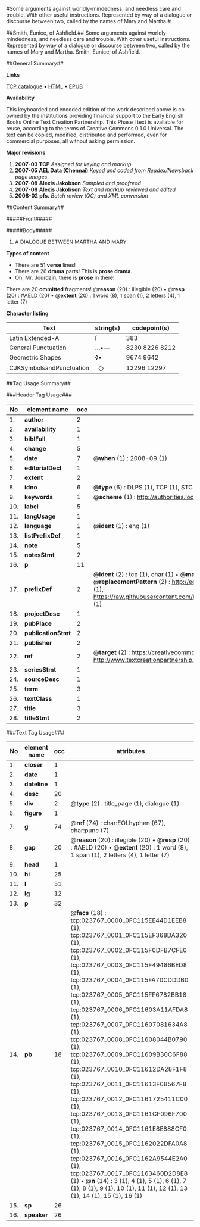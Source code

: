 #Some arguments against worldly-mindedness, and needless care and trouble. With other useful instructions. Represented by way of a dialogue or discourse between two, called by the names of Mary and Martha.#

##Smith, Eunice, of Ashfield.##
Some arguments against worldly-mindedness, and needless care and trouble. With other useful instructions. Represented by way of a dialogue or discourse between two, called by the names of Mary and Martha.
Smith, Eunice, of Ashfield.

##General Summary##

**Links**

[TCP catalogue](http://www.ota.ox.ac.uk/tcp/)  • 
[HTML](http://tei.it.ox.ac.uk/tcp/Texts-HTML/free/N18/N18318.html)  • 
[EPUB](http://tei.it.ox.ac.uk/tcp/Texts-EPUB/free/N18/N18318.epub)

**Availability**

This keyboarded and encoded edition of the
	       work described above is co-owned by the institutions
	       providing financial support to the Early English Books
	       Online Text Creation Partnership. This Phase I text is
	       available for reuse, according to the terms of Creative
	       Commons 0 1.0 Universal. The text can be copied,
	       modified, distributed and performed, even for
	       commercial purposes, all without asking permission.

**Major revisions**

1. __2007-03__ __TCP__ *Assigned for keying and markup*
1. __2007-05__ __AEL Data (Chennai)__ *Keyed and coded from Readex/Newsbank page images*
1. __2007-08__ __Alexis Jakobson__ *Sampled and proofread*
1. __2007-08__ __Alexis Jakobson__ *Text and markup reviewed and edited*
1. __2008-02__ __pfs.__ *Batch review (QC) and XML conversion*

##Content Summary##

#####Front#####

#####Body#####

1. A DIALOGUE BETWEEN MARTHA AND MARY.

**Types of content**

  * There are 51 **verse** lines!
  * There are 26 **drama** parts! This is **prose drama**.
  * Oh, Mr. Jourdain, there is **prose** in there!

There are 20 **ommitted** fragments! 
 @__reason__ (20) : illegible (20)  •  @__resp__ (20) : #AELD (20)  •  @__extent__ (20) : 1 word (8), 1 span (1), 2 letters (4), 1 letter (7)

**Character listing**


|Text|string(s)|codepoint(s)|
|---|---|---|
|Latin Extended-A|ſ|383|
|General Punctuation|…•—|8230 8226 8212|
|Geometric Shapes|◊▪|9674 9642|
|CJKSymbolsandPunctuation|〈〉|12296 12297|

##Tag Usage Summary##

###Header Tag Usage###

|No|element name|occ|attributes|
|---|---|---|---|
|1.|__author__|2||
|2.|__availability__|1||
|3.|__biblFull__|1||
|4.|__change__|5||
|5.|__date__|7| @__when__ (1) : 2008-09 (1)|
|6.|__editorialDecl__|1||
|7.|__extent__|2||
|8.|__idno__|6| @__type__ (6) : DLPS (1), TCP (1), STC (1), NOTIS (1), IMAGE-SET (1), EVANS-CITATION (1)|
|9.|__keywords__|1| @__scheme__ (1) : http://authorities.loc.gov/ (1)|
|10.|__label__|5||
|11.|__langUsage__|1||
|12.|__language__|1| @__ident__ (1) : eng (1)|
|13.|__listPrefixDef__|1||
|14.|__note__|5||
|15.|__notesStmt__|2||
|16.|__p__|11||
|17.|__prefixDef__|2| @__ident__ (2) : tcp (1), char (1)  •  @__matchPattern__ (2) : ([0-9\-]+):([0-9IVX]+) (1), (.+) (1)  •  @__replacementPattern__ (2) : http://eebo.chadwyck.com/downloadtiff?vid=$1&page=$2 (1), https://raw.githubusercontent.com/textcreationpartnership/Texts/master/tcpchars.xml#$1 (1)|
|18.|__projectDesc__|1||
|19.|__pubPlace__|2||
|20.|__publicationStmt__|2||
|21.|__publisher__|2||
|22.|__ref__|2| @__target__ (2) : https://creativecommons.org/publicdomain/zero/1.0/ (1), http://www.textcreationpartnership.org/docs/. (1)|
|23.|__seriesStmt__|1||
|24.|__sourceDesc__|1||
|25.|__term__|3||
|26.|__textClass__|1||
|27.|__title__|3||
|28.|__titleStmt__|2||


###Text Tag Usage###

|No|element name|occ|attributes|
|---|---|---|---|
|1.|__closer__|1||
|2.|__date__|1||
|3.|__dateline__|1||
|4.|__desc__|20||
|5.|__div__|2| @__type__ (2) : title_page (1), dialogue (1)|
|6.|__figure__|1||
|7.|__g__|74| @__ref__ (74) : char:EOLhyphen (67), char:punc (7)|
|8.|__gap__|20| @__reason__ (20) : illegible (20)  •  @__resp__ (20) : #AELD (20)  •  @__extent__ (20) : 1 word (8), 1 span (1), 2 letters (4), 1 letter (7)|
|9.|__head__|1||
|10.|__hi__|25||
|11.|__l__|51||
|12.|__lg__|12||
|13.|__p__|32||
|14.|__pb__|18| @__facs__ (18) : tcp:023767_0000_0FC115EE44D1EEB8 (1), tcp:023767_0001_0FC115EF368DA320 (1), tcp:023767_0002_0FC115F0DFB7CFE0 (1), tcp:023767_0003_0FC115F49486BED8 (1), tcp:023767_0004_0FC115FA70CDDDB0 (1), tcp:023767_0005_0FC115FF6782BB18 (1), tcp:023767_0006_0FC11603A11AFDA8 (1), tcp:023767_0007_0FC11607081634A8 (1), tcp:023767_0008_0FC11608044B0790 (1), tcp:023767_0009_0FC11609B30C6F88 (1), tcp:023767_0010_0FC11612DA28F1F8 (1), tcp:023767_0011_0FC11613F0B567F8 (1), tcp:023767_0012_0FC1161725411C00 (1), tcp:023767_0013_0FC1161CF096F700 (1), tcp:023767_0014_0FC1161E8E888CF0 (1), tcp:023767_0015_0FC1162022DFA0A8 (1), tcp:023767_0016_0FC1162A9544E2A0 (1), tcp:023767_0017_0FC1163460D2D8E8 (1)  •  @__n__ (14) : 3 (1), 4 (1), 5 (1), 6 (1), 7 (1), 8 (1), 9 (1), 10 (1), 11 (1), 12 (1), 13 (1), 14 (1), 15 (1), 16 (1)|
|15.|__sp__|26||
|16.|__speaker__|26||
